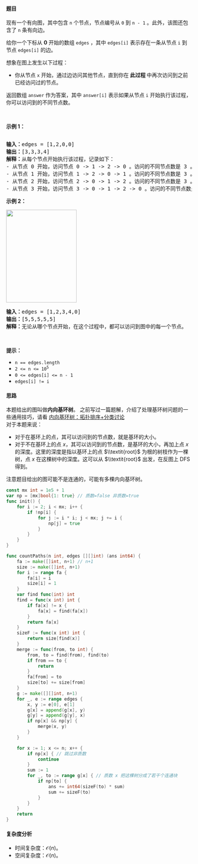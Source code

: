 #### 题目

<p>现有一个有向图，其中包含 <code>n</code> 个节点，节点编号从 <code>0</code> 到 <code>n - 1</code> 。此外，该图还包含了 <code>n</code> 条有向边。</p>

<p>给你一个下标从 <strong>0</strong> 开始的数组 <code>edges</code> ，其中 <code>edges[i]</code> 表示存在一条从节点 <code>i</code> 到节点 <code>edges[i]</code> 的边。</p>

<p>想象在图上发生以下过程：</p>

<ul>
	<li>你从节点 <code>x</code> 开始，通过边访问其他节点，直到你在<strong> 此过程 </strong>中再次访问到之前已经访问过的节点。</li>
</ul>

<p>返回数组 <code>answer</code> 作为答案，其中 <code>answer[i]</code> 表示如果从节点 <code>i</code> 开始执行该过程，你可以访问到的不同节点数。</p>

<p>&nbsp;</p>

<p><strong class="example">示例 1：</strong></p>
<img alt="" src="https://assets.leetcode.com/uploads/2023/08/31/graaphdrawio-1.png" />
<pre>
<strong>输入：</strong>edges = [1,2,0,0]
<strong>输出：</strong>[3,3,3,4]
<strong>解释：</strong>从每个节点开始执行该过程，记录如下：
- 从节点 0 开始，访问节点 0 -&gt; 1 -&gt; 2 -&gt; 0 。访问的不同节点数是 3 。
- 从节点 1 开始，访问节点 1 -&gt; 2 -&gt; 0 -&gt; 1 。访问的不同节点数是 3 。
- 从节点 2 开始，访问节点 2 -&gt; 0 -&gt; 1 -&gt; 2 。访问的不同节点数是 3 。
- 从节点 3 开始，访问节点 3 -&gt; 0 -&gt; 1 -&gt; 2 -&gt; 0 。访问的不同节点数是 4 。
</pre>

<p><strong class="example">示例 2：</strong></p>
<img alt="" src="https://assets.leetcode.com/uploads/2023/08/31/graaph2drawio.png" style="width: 191px; height: 251px;" />
<pre>
<strong>输入：</strong>edges = [1,2,3,4,0]
<strong>输出：</strong>[5,5,5,5,5]
<strong>解释：</strong>无论从哪个节点开始，在这个过程中，都可以访问到图中的每一个节点。
</pre>

<p>&nbsp;</p>

<p><strong>提示：</strong></p>

<ul>
	<li><code>n == edges.length</code></li>
	<li><code>2 &lt;= n &lt;= 10<sup>5</sup></code></li>
	<li><code>0 &lt;= edges[i] &lt;= n - 1</code></li>
	<li><code>edges[i] != i</code></li>
</ul>

#### 思路

本题给出的图叫做**内向基环树**。
之前写过一篇题解，介绍了处理基环树问题的一些通用技巧，请看 [内向基环树：拓扑排序+分类讨论](https://leetcode.cn/problems/maximum-employees-to-be-invited-to-a-meeting/solution/nei-xiang-ji-huan-shu-tuo-bu-pai-xu-fen-c1i1b/)  
对于本题来说：
- 对于在基环上的点，其可以访问到的节点数，就是基环的大小。
- 对于不在基环上的点 $x$，其可以访问到的节点数，是基环的大小，再加上点 $x$ 的深度。这里的深度是指以基环上的点 $\\textit{root}$ 为根的树枝作为一棵树，点 $x$ 在这棵树中的深度。这可以从 $\\textit{root}$ 出发，在反图上 DFS 得到。
  
注意题目给出的图可能不是连通的，可能有多棵内向基环树。

```go  
const mx int = 1e5 + 1
var np = [mx]bool{1: true} // 质数=false 非质数=true
func init() {
	for i := 2; i < mx; i++ {
		if !np[i] {
			for j := i * i; j < mx; j += i {
				np[j] = true
			}
		}
	}
}

func countPaths(n int, edges [][]int) (ans int64) {
	fa := make([]int, n+1) // n+1
	size := make([]int, n+1)
	for i := range fa {
		fa[i] = i
		size[i] = 1
	}
	var find func(int) int
	find = func(x int) int {
		if fa[x] != x {
			fa[x] = find(fa[x])
		}
		return fa[x]
	}
	sizeF := func(x int) int {
		return size[find(x)]
	}
	merge := func(from, to int) {
		from, to = find(from), find(to)
		if from == to {
			return
		}
		fa[from] = to
		size[to] += size[from]
	}
	g := make([][]int, n+1)
	for _, e := range edges {
		x, y := e[0], e[1]
		g[x] = append(g[x], y)
		g[y] = append(g[y], x)
		if np[x] && np[y] {
			merge(x, y)
		}
	}

	for x := 1; x <= n; x++ {
		if np[x] { // 跳过非质数
			continue
		}
		sum := 1
		for _, to := range g[x] { // 质数 x 把这棵树分成了若干个连通块
			if np[to] {
				ans += int64(sizeF(to) * sum)
				sum += sizeF(to)
			}
		}
	}
	return
}
```

#### 复杂度分析

- 时间复杂度：$\mathcal{O}(n)$。
- 空间复杂度：$\mathcal{O}(n)$。